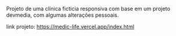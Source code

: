Projeto de uma clínica ficticia responsiva com base em um projeto devmedia, com algumas alterações pessoais.

link projeto: https://medic-life.vercel.app/index.html